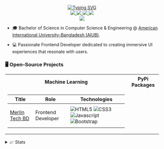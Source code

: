 <p align="center">
<a href="https://github.com/emonsingha209">
    <img src="https://readme-typing-svg.demolab.com?font=Georgia&size=18&duration=2000&pause=100&multiline=true&width=500&height=80&lines=Emon+Singha;Frontend+Developer+%7C+ReactJS+%7C+Next.js;+%7C+TailwindCSS+%7C+Responsive+Design" alt="Typing SVG" />
</a>
<br/>

<a href="https://emonsingha.vercel.app">
    <img src="https://img.shields.io/badge/Website-emonsingha.vercel.app-red?style=flat-square">
</a>  
<a href="https://emonsingha.vercel.app/resume">
    <img src="https://img.shields.io/badge/PDF-Resume-red?style=flat-square&logo=adobe">
</a>  
<a href="https://www.linkedin.com/in/emon-singha209/">
    <img src="https://img.shields.io/badge/-Linkedin-blue?style=flat-square&logo=linkedin">
</a>
<a href="mailto:emonsingha209@gmail.com">
    <img src="https://img.shields.io/badge/-Email-red?style=flat-square&logo=gmail&logoColor=white">
</a>

<br/> 

<a href="https://github.com/emonsingha209">
    <img src="https://github-stats-alpha.vercel.app/api?username=emonsingha209&cc=22272e&tc=37BCF6&ic=fff&bc=0000">
</a>

</p>

* 🎓 Bachelor of Science in Computer Science & Engineering @ [American International University-Bangladesh (AIUB)](https://www.aiub.edu/).

* 💻  Passionate Frontend Developer dedicated to creating immersive UI experiences that resonate with users. 

### 🖥️ Open-Source Projects
<table>
<tr><th>Machine Learning </th><th>PyPi Packages</th></tr>
<tr><td>

|Title | Role | Technologies|
|--|--|--|
| [Merlin Tech BD](https://www.merlintechbd.com/) | <p>Frontend Developer</p> | ![HTML5](https://img.shields.io/badge/HTML5-black?style=flat-square&logo=html5) ![CSS3](https://img.shields.io/badge/CSS3-black?style=flat-square&logo=css3) ![Javascript](https://img.shields.io/badge/Javascript-black?style=flat-square&logo=javascript) ![Bootstrap](https://img.shields.io/badge/Bootstrap-black?style=flat-square&logo=bootstrap)

</td></tr> </table>

<details>
<summary>📈 Stats</summary>
<br>
My Github Stats

![](http://github-profile-summary-cards.vercel.app/api/cards/profile-details?username=emonsingha209&theme=dracula) 

![](http://github-profile-summary-cards.vercel.app/api/cards/repos-per-language?username=emonsingha209&theme=dracula) 
![](http://github-profile-summary-cards.vercel.app/api/cards/most-commit-language?username=emonsingha209&theme=dracula)


<br>
Currently Coding & Listening to:

[![spotify-github-profile](https://spotify-github-profile.vercel.app/api/view?uid=31gzuyg6pmldhpme7zik3oi6y4sa&cover_image=true&theme=novatorem&show_offline=true&bar_color=53b14f&bar_color_cover=false)](https://open.spotify.com/user/11159336621)

</details>
